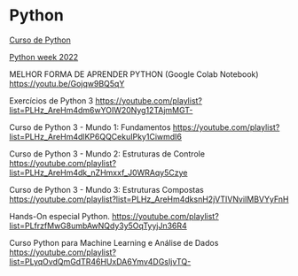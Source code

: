 # Python

[Curso de Python]( http://www.youtube.com/playlist?list=PLx4x_zx8csUhuVgWfy7keQQAy7t1J35TR)



[Python week 2022](https://youtube.com/playlist?list=PLf-O3X2-mxDlfAv8IOfic1sHArdwrrkgh)



MELHOR FORMA DE APRENDER PYTHON (Google Colab Notebook)
https://youtu.be/Gojqw9BQ5qY
 
Exercícios de Python 3
https://youtube.com/playlist?list=PLHz_AreHm4dm6wYOIW20Nyg12TAjmMGT-

Curso de Python 3 - Mundo 1: Fundamentos
https://youtube.com/playlist?list=PLHz_AreHm4dlKP6QQCekuIPky1CiwmdI6

Curso de Python 3 - Mundo 2: Estruturas de Controle
https://youtube.com/playlist?list=PLHz_AreHm4dk_nZHmxxf_J0WRAqy5Czye

Curso de Python 3 - Mundo 3: Estruturas Compostas
https://youtube.com/playlist?list=PLHz_AreHm4dksnH2jVTIVNviIMBVYyFnH


Hands-On especial Python.
https://youtube.com/playlist?list=PLfrzfMwG8umbAwNQdy3y5OqTyyjJn36R4
 
Curso Python para Machine Learning e Análise de Dados
https://youtube.com/playlist?list=PLyqOvdQmGdTR46HUxDA6Ymv4DGsIjvTQ-